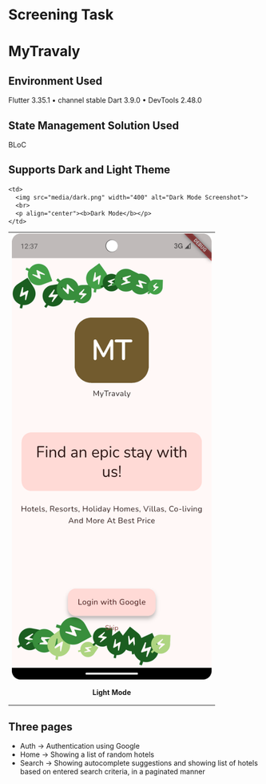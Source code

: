 # Screening Task

# MyTravaly

## Environment Used

Flutter 3.35.1 • channel stable
Dart 3.9.0 • DevTools 2.48.0

## State Management Solution Used

BLoC

## Supports Dark and Light Theme

<table>
  <tr>
    <td>
      <img src="media/light.png" width="400" alt="Light Mode Screenshot">
      <br>
      <p align="center"><b>Light Mode</b></p>
    </td>

    <td>
      <img src="media/dark.png" width="400" alt="Dark Mode Screenshot">
      <br>
      <p align="center"><b>Dark Mode</b></p>
    </td>

  </tr>
</table>

## Three pages

- Auth -> Authentication using Google
- Home -> Showing a list of random hotels
- Search -> Showing autocomplete suggestions and showing list of hotels based on entered search
  criteria, in a paginated manner